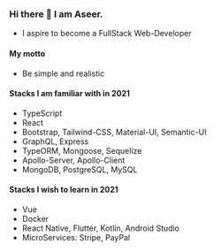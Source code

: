 ### Hi there 👋 I am Aseer.

- I aspire to become a FullStack Web-Developer

#### My motto
- Be simple and realistic

#### Stacks I am familiar with in 2021
- TypeScript
- React
- Bootstrap, Tailwind-CSS, Material-UI, Semantic-UI
- GraphQL, Express
- TypeORM, Mongoose, Sequelize
- Apollo-Server, Apollo-Client
- MongoDB, PostgreSQL, MySQL

#### Stacks I wish to learn in 2021
- Vue
- Docker
- React Native, Flutter, Kotlin, Android Studio
- MicroServices: Stripe, PayPal

